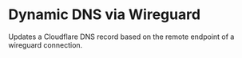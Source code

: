 # Dynamic DNS via Wireguard

Updates a Cloudflare DNS record based on the remote endpoint of a wireguard connection. 